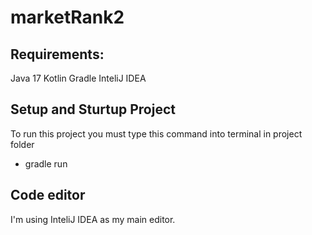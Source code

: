 # marketRank2


## Requirements:
Java 17
Kotlin
Gradle
InteliJ IDEA

## Setup and Sturtup Project
To run this project you must type this command into terminal in project folder
- gradle run


## Code editor
I'm using InteliJ IDEA as my main editor.
